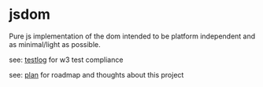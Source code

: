 # jsdom

Pure js implementation of the dom intended to be platform independent and as minimal/light as possible.

see: [testlog][] for w3 test compliance

see: [plan][] for roadmap and thoughts about this project

  [testlog]: http://github.com/tmpvar/jsdom/blob/master/test/testlog.txt
  [plan]: http://github.com/tmpvar/jsdom/blob/master/PLAN.md